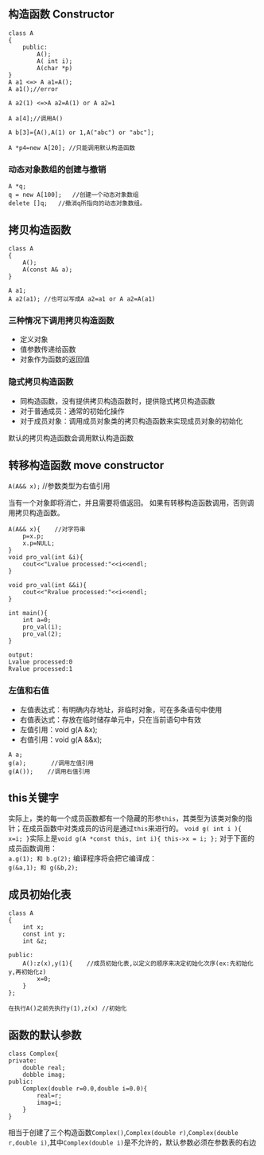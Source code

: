 ## 构造函数 Constructor
```
class A
{
    public:
        A();
        A( int i);
        A(char *p)
}
A a1 <=> A a1=A();
A a1();//error

A a2(1) <=>A a2=A(1) or A a2=1

A a[4];//调用A()

A b[3]={A(),A(1) or 1,A("abc") or "abc"];

A *p4=new A[20]; //只能调用默认构造函数
```
### 动态对象数组的创建与撤销
```
A *q;
q = new A[100];   //创建一个动态对象数组
delete []q;   //撤消q所指向的动态对象数组。
```
## 拷贝构造函数
```
class A
{
    A();
    A(const A& a);
}

A a1;
A a2(a1); //也可以写成A a2=a1 or A a2=A(a1)
```
### 三种情况下调用拷贝构造函数
+ 定义对象
+ 值参数传递给函数
+ 对象作为函数的返回值
### 隐式拷贝构造函数
+  同构造函数，没有提供拷贝构造函数时，提供隐式拷贝构造函数
+  对于普通成员：通常的初始化操作
+  对于成员对象：调用成员对象类的拷贝构造函数来实现成员对象的初始化  
  
默认的拷贝构造函数会调用默认构造函数
## 转移构造函数 move constructor
`A(A&& x);`    //参数类型为右值引用

当有一个对象即将消亡，并且需要将值返回。
如果有转移构造函数调用，否则调用拷贝构造函数。
```
A(A&& x){    //对字符串
    p=x.p;
    x.p=NULL;
}
void pro_val(int &i){
    cout<<"Lvalue processed:"<<i<<endl;
}

void pro_val(int &&i){
    cout<<"Rvalue processed:"<<i<<endl;
}

int main(){
    int a=0;
    pro_val(i);
    pro_val(2);
}

output:
Lvalue processed:0
Rvalue processed:1
```
### 左值和右值
+ 左值表达式：有明确内存地址，非临时对象，可在多条语句中使用
+ 右值表达式：存放在临时储存单元中，只在当前语句中有效
+ 左值引用：void g(A &x);
+ 右值引用：void g(A &&x);
  
```
A a;
g(a);       //调用左值引用
g(A());    //调用右值引用
```
## this关键字
实际上，类的每一个成员函数都有一个隐藏的形参`this`，其类型为该类对象的指针；在成员函数中对类成员的访问是通过`this`来进行的。
`void g( int i ){ x=i; }`实际上是`void g(A *const this, int i){ this->x = i; };`
对于下面的成员函数调用：  
    `a.g(1); 和 b.g(2);`
编译程序将会把它编译成：  
    `g(&a,1); 和 g(&b,2);`
## 成员初始化表  
```
class A
{
    int x;
    const int y;
    int &z;

public:
    A():z(x),y(1){    //成员初始化表,以定义的顺序来决定初始化次序(ex:先初始化y,再初始化z)
        x=0;
    }
};

在执行A()之前先执行y(1),z(x) //初始化
```

## 函数的默认参数
```
class Complex{
private:
    double real;
    dobble imag;
public:
    Complex(double r=0.0,double i=0.0){
        real=r;
        imag=i;
    }
}
```

相当于创建了三个构造函数`Complex()`,`Complex(double r)`,`Complex(double r,double i)`,其中`Complex(double i)`是不允许的，默认参数必须在参数表的右边

